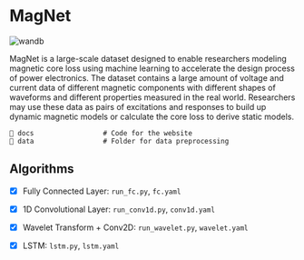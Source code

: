 # MagNet

![wandb](https://img.shields.io/badge/wandb-metric-yellow)

MagNet is a large-scale dataset designed to enable researchers modeling magnetic core loss using machine learning to accelerate the design process of power electronics. The dataset contains a large amount of voltage and current data of different magnetic components with different shapes of waveforms and different properties measured in the real world. Researchers may use these data as pairs of excitations and responses to build up dynamic magnetic models or calculate the core loss to derive static models.



```
📂 docs                 # Code for the website
📂 data                 # Folder for data preprocessing
```

## Algorithms

- [x] Fully Connected Layer: `run_fc.py`, `fc.yaml`
- [x] 1D Convolutional Layer: `run_conv1d.py`, `conv1d.yaml`
- [x] Wavelet Transform + Conv2D: `run_wavelet.py`, `wavelet.yaml`
- [x] LSTM: `lstm.py`, `lstm.yaml`

